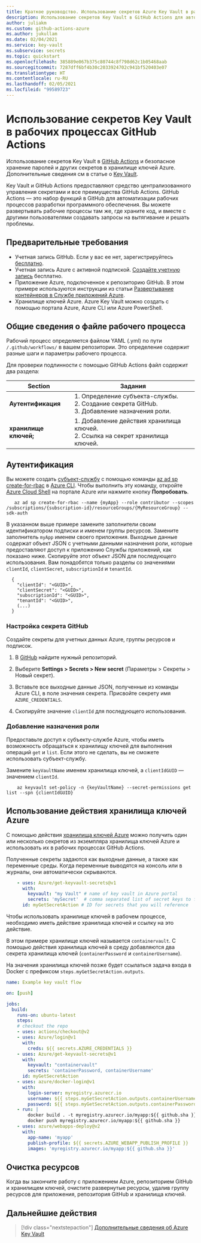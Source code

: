 ```yaml
---
title: Краткое руководство. Использование секретов Azure Key Vault в рабочих процессах GitHub Actions
description: Использование секретов Key Vault в GitHub Actions для автоматизации рабочих процессов разработки программного обеспечения
author: juliakm
ms.custom: github-actions-azure
ms.author: jukullam
ms.date: 02/04/2021
ms.service: key-vault
ms.subservice: secrets
ms.topic: quickstart
ms.openlocfilehash: 385889e067b375c80744c8f798d62c1b05468aab
ms.sourcegitcommit: 7287dff6bf4b30c2033924702c941bf520403e07
ms.translationtype: HT
ms.contentlocale: ru-RU
ms.lasthandoff: 02/05/2021
ms.locfileid: "99589723"
---
```

# <a name="use-key-vault-secrets-in-github-actions-workflows"></a>Использование секретов Key Vault в рабочих процессах GitHub Actions

Использование секретов Key Vault в [GitHub Actions](https://help.github.com/en/articles/about-github-actions) и безопасное хранение паролей и других секретов в хранилище ключей Azure. Дополнительные сведения см в статье о [Key Vault](/azure/key-vault/general/overview). 

Key Vault и GitHub Actions предоставляют средство централизованного управления секретами и все преимущества GitHub Actions. GitHub Actions — это набор функций в GitHub для автоматизации рабочих процессов разработки программного обеспечения. Вы можете развертывать рабочие процессы там же, где храните код, и вместе с другими пользователями создавать запросы на вытягивание и решать проблемы. 


## <a name="prerequisites"></a>Предварительные требования 
- Учетная запись GitHub. Если у вас ее нет, зарегистрируйтесь [бесплатно](https://github.com/join).  
- Учетная запись Azure с активной подпиской. [Создайте учетную запись](https://azure.microsoft.com/free/?WT.mc_id=A261C142F) бесплатно.
- Приложение Azure, подключенное к репозиторию GitHub. В этом примере используются инструкции из статьи [Развертывание контейнеров в Службе приложений Azure](/azure/developer/javascript/tutorial-vscode-docker-node-01). 
- Хранилище ключей Azure.  Azure Key Vault можно создать с помощью портала Azure, Azure CLI или Azure PowerShell.

## <a name="workflow-file-overview"></a>Общие сведения о файле рабочего процесса

Рабочий процесс определяется файлом YAML (.yml) по пути `/.github/workflows/` в вашем репозитории. Это определение содержит разные шаги и параметры рабочего процесса.

Для проверки подлинности с помощью GitHub Actions файл содержит два раздела:

|Section  |Задания  |
|---------|---------|
|**Аутентификация** | 1. Определение субъекта-службы. <br /> 2. Создание секрета GitHub. <br /> 3. Добавление назначения роли. |
|**хранилище ключей;** | 1. Добавление действия хранилища ключей. <br /> 2. Ссылка на секрет хранилища ключей. |

## <a name="authentication"></a>Аутентификация

Вы можете создать [субъект-службу](/azure/active-directory/develop/app-objects-and-service-principals#service-principal-object) с помощью команды [az ad sp create-for-rbac](/cli/azure/ad/sp?view=azure-cli-latest#az-ad-sp-create-for-rbac&preserve-view=true) в [Azure CLI](/cli/azure/). Чтобы выполнить эту команду, откройте [Azure Cloud Shell](https://shell.azure.com/) на портале Azure или нажмите кнопку **Попробовать**.

```azurecli-interactive
   az ad sp create-for-rbac --name {myApp} --role contributor --scopes /subscriptions/{subscription-id}/resourceGroups/{MyResourceGroup} --sdk-auth
```

В указанном выше примере замените заполнители своим идентификатором подписки и именем группы ресурсов. Замените заполнитель `myApp` именем своего приложения. Выходные данные содержат объект JSON с учетными данными назначения роли, которые предоставляют доступ к приложению Службы приложений, как показано ниже. Скопируйте этот объект JSON для последующего использования. Вам понадобятся только разделы со значениями `clientId`, `clientSecret`, `subscriptionId` и `tenantId`. 

```output 
  {
    "clientId": "<GUID>",
    "clientSecret": "<GUID>",
    "subscriptionId": "<GUID>",
    "tenantId": "<GUID>",
    (...)
  }
```

### <a name="configure-the-github-secret"></a>Настройка секрета GitHub

Создайте секреты для учетных данных Azure, группы ресурсов и подписок. 

1. В [GitHub](https://github.com/) найдите нужный репозиторий.

1. Выберите **Settings > Secrets > New secret** (Параметры > Секреты > Новый секрет).

1. Вставьте все выходные данные JSON, полученные из команды Azure CLI, в поле значения секрета. Присвойте секрету имя `AZURE_CREDENTIALS`.

1. Скопируйте значение `clientId` для последующего использования. 

### <a name="add-a-role-assignment"></a>Добавление назначения роли 
 
Предоставьте доступ к субъекту-службе Azure, чтобы иметь возможность обращаться к хранилищу ключей для выполнения операций `get` и `list`. Если этого не сделать, вы не сможете использовать субъект-службу. 

Замените `keyVaultName` именем хранилища ключей, а `clientIdGUID` — значением `clientId`. 

```azurecli-interactive
    az keyvault set-policy -n {keyVaultName} --secret-permissions get list --spn {clientIdGUID}
```

## <a name="use-the-azure-key-vault-action"></a>Использование действия хранилища ключей Azure

С помощью действия [хранилища ключей Azure](https://github.com/marketplace/actions/azure-key-vault-get-secrets) можно получить один или несколько секретов из экземпляра хранилища ключей Azure и использовать их в рабочих процессах GitHub Actions.

Полученные секреты задаются как выходные данные, а также как переменные среды. Когда переменные выводятся на консоль или в журналы, они автоматически скрываются.

```yaml
    - uses: Azure/get-keyvault-secrets@v1
      with:
        keyvault: "my Vault" # name of key vault in Azure portal
        secrets: 'mySecret'  # comma separated list of secret keys to fetch from key vault 
      id: myGetSecretAction # ID for secrets that you will reference
```

Чтобы использовать хранилище ключей в рабочем процессе, необходимо иметь действие хранилища ключей и ссылку на это действие. 

В этом примере хранилище ключей называется `containervault`. С помощью действия хранилища ключей в среду добавляются два секрета хранилища ключей (`containerPassword` и `containerUsername`). 

На значения хранилища ключей позже будет ссылаться задача входа в Docker с префиксом `steps.myGetSecretAction.outputs`. 

```yaml
name: Example key vault flow

on: [push]

jobs:
  build:
    runs-on: ubuntu-latest
    steps:
    # checkout the repo
    - uses: actions/checkout@v2
    - uses: Azure/login@v1
      with:
        creds: ${{ secrets.AZURE_CREDENTIALS }}
    - uses: Azure/get-keyvault-secrets@v1
      with: 
        keyvault: "containervault"
        secrets: 'containerPassword, containerUsername'
      id: myGetSecretAction
    - uses: azure/docker-login@v1
      with:
        login-server: myregistry.azurecr.io
        username: ${{ steps.myGetSecretAction.outputs.containerUsername }}
        password: ${{ steps.myGetSecretAction.outputs.containerPassword }}
    - run: |
        docker build . -t myregistry.azurecr.io/myapp:${{ github.sha }}
        docker push myregistry.azurecr.io/myapp:${{ github.sha }}     
    - uses: azure/webapps-deploy@v2
      with:
        app-name: 'myapp'
        publish-profile: ${{ secrets.AZURE_WEBAPP_PUBLISH_PROFILE }}
        images: 'myregistry.azurecr.io/myapp:${{ github.sha }}'
```

## <a name="clean-up-resources"></a>Очистка ресурсов

Когда вы закончите работу с приложением Azure, репозиторием GitHub и хранилищем ключей, очистите развернутые ресурсы, удалив группу ресурсов для приложения, репозитория GitHub и хранилища ключей.

## <a name="next-steps"></a>Дальнейшие действия

> [!div class="nextstepaction"]
> [Дополнительные сведения об Azure Key Vault](/azure/key-vault/general/overview)
